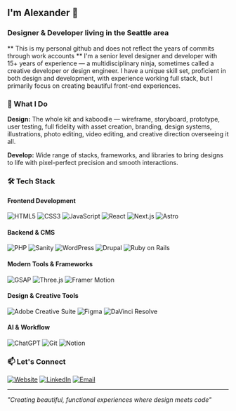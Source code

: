 ## I'm Alexander 👋

### **Designer & Developer** living in the Seattle area
** This is my personal github and does not reflect the years of commits through work accounts ** 
I'm a senior level designer and developer with 15+ years of experience — a multidisciplinary ninja, sometimes called a creative developer or design engineer. I have a unique skill set, proficient in both design and development, with experience working full stack, but I primarily focus on creating beautiful front-end experiences.

### 🚀 What I Do

**Design:** The whole kit and kaboodle — wireframe, storyboard, prototype, user testing, full fidelity with asset creation, branding, design systems, illustrations, photo editing, video editing, and creative direction overseeing it all.

**Develop:** Wide range of stacks, frameworks, and libraries to bring designs to life with pixel-perfect precision and smooth interactions.

### 🛠️ Tech Stack

#### Frontend Development
![HTML5](https://img.shields.io/badge/HTML5-555555?style=flat-square&logo=html5&logoColor=white)
![CSS3](https://img.shields.io/badge/CSS3-555555?style=flat-square&logo=css3&logoColor=white)
![JavaScript](https://img.shields.io/badge/JavaScript-555555?style=flat-square&logo=javascript&logoColor=white)
![React](https://img.shields.io/badge/React-555555?style=flat-square&logo=react&logoColor=white)
![Next.js](https://img.shields.io/badge/Next.js-555555?style=flat-square&logo=next.js&logoColor=white)
![Astro](https://img.shields.io/badge/Astro-555555?style=flat-square&logo=astro&logoColor=white)

#### Backend & CMS
![PHP](https://img.shields.io/badge/PHP-555555?style=flat-square&logo=php&logoColor=white)
![Sanity](https://img.shields.io/badge/Sanity-555555?style=flat-square&logo=sanity&logoColor=white)
![WordPress](https://img.shields.io/badge/WordPress-555555?style=flat-square&logo=wordpress&logoColor=white)
![Drupal](https://img.shields.io/badge/Drupal-555555?style=flat-square&logo=drupal&logoColor=white)
![Ruby on Rails](https://img.shields.io/badge/Ruby_on_Rails-555555?style=flat-square&logo=ruby-on-rails&logoColor=white)

#### Modern Tools & Frameworks
![GSAP](https://img.shields.io/badge/GSAP-555555?style=flat-square&logo=greensock&logoColor=white)
![Three.js](https://img.shields.io/badge/Three.js-555555?style=flat-square&logo=three.js&logoColor=white)
![Framer Motion](https://img.shields.io/badge/Framer%20Motion-555555?style=flat-square&logo=framer&logoColor=white)

#### Design & Creative Tools
![Adobe Creative Suite](https://img.shields.io/badge/Adobe%20Creative%20Suite-555555?style=flat-square&logo=adobe&logoColor=white)
![Figma](https://img.shields.io/badge/Figma-555555?style=flat-square&logo=figma&logoColor=white)
![DaVinci Resolve](https://img.shields.io/badge/DaVinci%20Resolve-555555?style=flat-square&logo=davinciresolve&logoColor=white)

#### AI & Workflow
![ChatGPT](https://img.shields.io/badge/ChatGPT-555555?style=flat-square&logo=openai&logoColor=white)
![Git](https://img.shields.io/badge/Git-555555?style=flat-square&logo=git&logoColor=white)
![Notion](https://img.shields.io/badge/Notion-555555?style=flat-square&logo=notion&logoColor=white)

### 📫 Let's Connect

[![Website](https://img.shields.io/badge/Website-iamalexander.net-FF2A13?style=for-the-badge&logo=safari&logoColor=white)](https://iamalexander.net)
[![LinkedIn](https://img.shields.io/badge/LinkedIn-0077B5?style=for-the-badge&logo=linkedin&logoColor=white)](https://www.linkedin.com/in/alexandermusgrave/)
[![Email](https://img.shields.io/badge/Email-atmusko@gmail.com-D14836?style=for-the-badge&logo=gmail&logoColor=white)](mailto:atmusko@gmail.com)

---

*"Creating beautiful, functional experiences where design meets code"*
